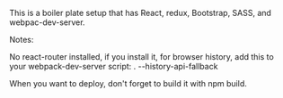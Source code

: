 This is a boiler plate setup that has React, redux, Bootstrap, SASS, and webpac-dev-server.

Notes:

No react-router installed, if you install it, for browser history, add this to your webpack-dev-server script: . --history-api-fallback


When you want to deploy, don't forget to build it with npm build.
